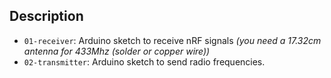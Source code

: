 ## Description

* `01-receiver`: Arduino sketch to receive nRF signals _(you need a 17.32cm antenna for 433Mhz (solder or copper wire))_
* `02-transmitter`: Arduino sketch to send radio frequencies.
